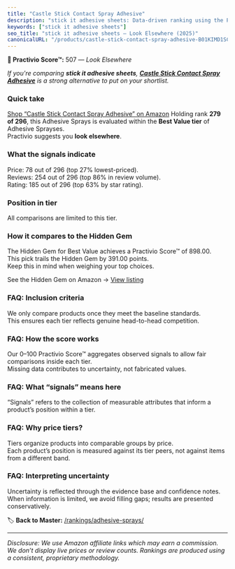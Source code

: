 ```yaml
---
title: "Castle Stick Contact Spray Adhesive"
description: "stick it adhesive sheets: Data-driven ranking using the Practivio Score™. Positioned by quality, value, demand, findability, momentum."
keywords: ["stick it adhesive sheets"]
seo_title: "stick it adhesive sheets — Look Elsewhere (2025)"
canonicalURL: "/products/castle-stick-contact-spray-adhesive-B01KIMD1SC/"
---
```


**🚫 Practivio Score™:** 507 — _Look Elsewhere_


*If you're comparing **stick it adhesive sheets**, **[Castle Stick Contact Spray Adhesive](https://www.amazon.com/dp/B01KIMD1SC?tag=practivio-20)** is a strong alternative to put on your shortlist.*
### Quick take
[Shop “Castle Stick Contact Spray Adhesive” on Amazon](https://www.amazon.com/dp/B01KIMD1SC?tag=practivio-20)
Holding rank **279 of 296**, this Adhesive Sprays is evaluated within the **Best Value tier** of Adhesive Sprayses.  
Practivio suggests you **look elsewhere**.

### What the signals indicate
Price: 78 out of 296 (top 27% lowest-priced).  
Reviews: 254 out of 296 (top 86% in review volume).  
Rating: 185 out of 296 (top 63% by star rating).  

### Position in tier
All comparisons are limited to this tier.

### How it compares to the Hidden Gem
The Hidden Gem for Best Value achieves a Practivio Score™ of 898.00.  
This pick trails the Hidden Gem by 391.00 points.  
Keep this in mind when weighing your top choices.  

See the Hidden Gem on Amazon → [View listing](https://www.amazon.com/dp/B08QSKYTBB?tag=practivio-20)

### FAQ: Inclusion criteria
We only compare products once they meet the baseline standards.  
This ensures each tier reflects genuine head-to-head competition.

### FAQ: How the score works
Our 0–100 Practivio Score™ aggregates observed signals to allow fair comparisons inside each tier.  
Missing data contributes to uncertainty, not fabricated values.

### FAQ: What “signals” means here
“Signals” refers to the collection of measurable attributes that inform a product’s position within a tier.

### FAQ: Why price tiers?
Tiers organize products into comparable groups by price.  
Each product’s position is measured against its tier peers, not against items from a different band.

### FAQ: Interpreting uncertainty
Uncertainty is reflected through the evidence base and confidence notes.  
When information is limited, we avoid filling gaps; results are presented conservatively.


🏷️ **Back to Master:** [/rankings/adhesive-sprays/](/rankings/adhesive-sprays/)

---
_Disclosure: We use Amazon affiliate links which may earn a commission. We don’t display live prices or review counts. Rankings are produced using a consistent, proprietary methodology._
